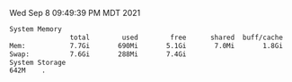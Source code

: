 Wed Sep  8 09:49:39 PM MDT 2021
```bash
System Memory
               total        used        free      shared  buff/cache   available
Mem:           7.7Gi       690Mi       5.1Gi       7.0Mi       1.8Gi       6.7Gi
Swap:          7.6Gi       288Mi       7.4Gi
System Storage
642M	.
```
